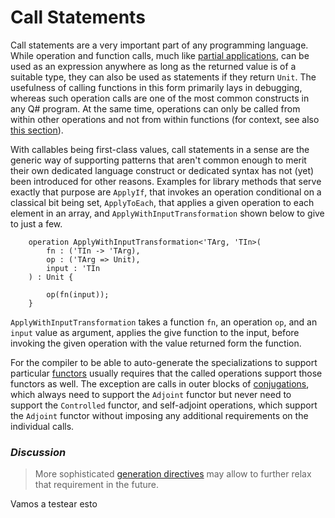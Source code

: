 # Call Statements

Call statements are a very important part of any programming language. While operation and function calls, much like [partial applications](xref:microsoft.quantum.qsharp.partialapplication#partial-application), can be used as an expression anywhere as long as the returned value is of a suitable type, they can also be used as statements if they return `Unit`. 
The usefulness of calling functions in this form primarily lays in debugging, whereas such operation calls are one of the most common constructs in any Q# program. At the same time, operations can only be called from within other operations and not from within functions (for context, see also [this section](xref:microsoft.quantum.qsharp.quantumdatatypes#qubits)). 

With callables being first-class values, 
call statements in a sense are the generic way of supporting patterns that aren't common enough to merit their own dedicated language construct or dedicated syntax has not (yet) been introduced for other reasons. Examples for library methods that serve exactly that purpose are `ApplyIf`, that invokes an operation conditional on a classical bit being set, `ApplyToEach`, that applies a given operation to each element in an array, and `ApplyWithInputTransformation` shown below to give to just a few. 

```qsharp
    operation ApplyWithInputTransformation<'TArg, 'TIn>(
        fn : ('TIn -> 'TArg), 
        op : ('TArg => Unit), 
        input : 'TIn
    ) : Unit {

        op(fn(input)); 
    }
```

`ApplyWithInputTransformation` takes a function `fn`, an operation `op`, and an `input` value as argument, applies the give function to the input, before invoking the given operation with the value returned form the function.

For the compiler to be able to auto-generate the specializations to support particular [functors](xref:microsoft.quantum.qsharp.functorapplication#functor-application) usually requires that the called operations support those functors as well. The exception are calls in outer blocks of [conjugations](xref:microsoft.quantum.qsharp.conjugations#conjugations), which always need to support the `Adjoint` functor but never need to support the `Controlled` functor, and self-adjoint operations, which support the `Adjoint` functor without imposing any additional requirements on the individual calls. 

### *Discussion*
>More sophisticated [generation directives](xref:microsoft.quantum.qsharp.specializationdeclarations#auto-generation-directives) may allow to further relax that requirement in the future. 


 Vamos a testear esto
